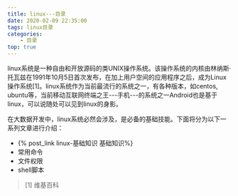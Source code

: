 ```yaml
---
title: linux---目录
date: 2020-02-09 22:35:00
tags: linux目录
categories: 
    - 目录
top: true
---
```


linux系统是一种自由和开放源码的类UNIX操作系统。该操作系统的内核由林纳斯·托瓦兹在1991年10月5日首次发布，在加上用户空间的应用程序之后，成为Linux操作系统[1]。linux系统作为当前最流行的系统之一，有各种版本，如centos, ubuntu等，当前移动互联网终端之王---手机---的系统之一Android也是基于linux，可以说随处可以见到linux的身影。

在大数据开发中，linux系统必然会涉及，是必备的基础技能。下面将分为以下一系列文章进行介绍：

- {% post_link linux-基础知识 基础知识%}
- 常用命令
- 文件权限
- shell脚本



> [1] 维基百科